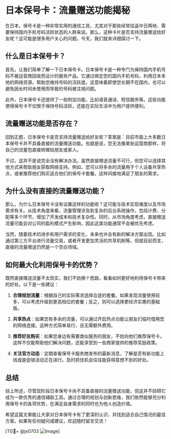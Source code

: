 # 日本保号卡：流量赠送功能揭秘

在日本，保号卡是一种非常实用的通信工具，尤其对于那些经常往返中日两地、需要保持国内手机号码活跃状态的人群来说。那么，这种卡片是否支持流量赠送给好友呢？这可能是很多用户关心的问题。今天，我们就来详细探讨一下。

## 什么是日本保号卡？

首先，让我们简单了解一下日本保号卡。日本保号卡是一种专门为保持国内手机号码不被运营商回收而设计的服务产品。它通过绑定您的国内手机号码，利用日本本地的网络资源，帮助您维持号码的活跃度。这意味着即使您长期不在国内，也可以避免因长时间未使用而导致的号码被注销问题。

此外，日本保号卡还提供了一些附加功能，比如语音通话、短信服务等。这些功能使得保号卡不仅限于保持号码活跃，还能在实际生活中为用户提供便利。

## 流量赠送功能是否存在？

回到正题，日本保号卡是否支持流量赠送给好友呢？答案是：目前市面上大多数日本保号卡并不具备直接的流量赠送功能。也就是说，您无法像某些运营商那样，将自己的流量包直接转赠给朋友或家人。

不过，这并不是说完全没有解决办法。虽然直接赠送流量不可行，但您可以选择其他方式来帮助朋友获取网络支持。例如，您可以将多余的流量用于个人设备共享热点，或者推荐他们购买适合他们的保号卡套餐。这样间接地满足了朋友的需求。

## 为什么没有直接的流量赠送功能？

那么，为什么日本保号卡没有设置这样的功能呢？这可能与技术实现难度以及市场需求有关。从技术角度来看，流量管理涉及到复杂的后台系统操作，包括计费、分配等多个环节，增加了开发成本和技术复杂性。同时，从市场角度考虑，直接赠送流量可能会对公司的盈利模式产生影响，因此这类功能通常不会被优先考虑。

当然，随着技术的进步和用户需求的变化，未来也许会有新的解决方案出现。比如通过第三方平台进行流量交易，或者开发更加灵活的共享机制等。但就目前而言，直接的流量赠送仍然是一个空白领域。

## 如何最大化利用保号卡的优势？

既然直接赠送流量不太现实，我们不妨换个思路，看看如何更好地利用保号卡带来的好处。以下是一些建议：

1. **合理规划流量**：根据自己的实际需求选择合适的套餐。如果发现流量使用较多，可以考虑升级到更高档位的套餐；反之，则可以选择更经济实惠的基础版。
   
2. **共享热点**：如果您有多余的流量，可以通过开启热点功能让朋友们临时借用您的网络连接。这种方式简单易行，且无需额外费用。

3. **推荐好友购买**：如果您身边有需要类似服务的朋友，不妨向他们推荐保号卡。这样不仅能帮助他们解决问题，还能享受到一些商家提供的推荐奖励政策。

4. **关注官方动态**：定期查看保号卡服务商发布的最新消息，了解是否有新功能上线或是促销活动正在进行。及时抓住机会往往能获得意想不到的好处。

## 总结

综上所述，尽管现阶段日本保号卡尚不具备直接的流量赠送功能，但这并不妨碍它成为一款优秀的通信辅助工具。通过合理的规划与创新思维，我们依然能够充分利用保号卡的各项优势，在满足自身需求的同时也为他人创造价值。

希望这篇文章能让大家对日本保号卡有了更深的认识，并找到适合自己情况的最佳方案。如果有任何疑问或建议，欢迎随时留言交流！

[TG💪+ @jx0703 ![Image](https://github.com/user-attachments/assets/dbca1d08-cadb-493c-b0ec-ad6f7a83f270)]